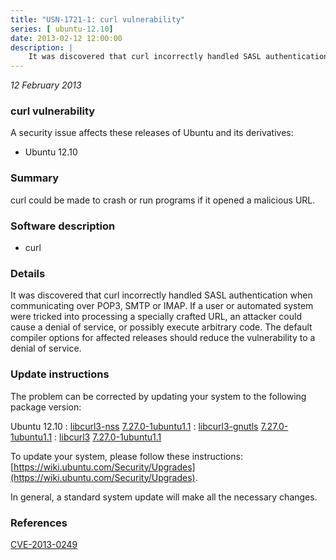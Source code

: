 ```yaml
---
title: "USN-1721-1: curl vulnerability"
series: [ ubuntu-12.10]
date: 2013-02-12 12:00:00
description: |
    It was discovered that curl incorrectly handled SASL authentication when communicating over POP3, SMTP or IMAP. If a user or automated system were tricked into processing a specially crafted URL, an attacker could cause a denial of service, or possibly execute arbitrary code. The default compiler options for affected releases should reduce the vulnerability to a denial of service. 
--- 
```

 
 

*12 February 2013*

### curl vulnerability

A security issue affects these releases of Ubuntu and its derivatives:

* Ubuntu 12.10

### Summary

curl could be made to crash or run programs if it opened a malicious URL. 

### Software description

* curl 

### Details

It was discovered that curl incorrectly handled SASL authentication when communicating over POP3, SMTP or IMAP. If a user or automated system were tricked into processing a specially crafted URL, an attacker could cause a denial of service, or possibly execute arbitrary code. The default compiler options for affected releases should reduce the vulnerability to a denial of service. 

### Update instructions

The problem can be corrected by updating your system to the following package version:

Ubuntu 12.10
 : [libcurl3-nss](https://launchpad.net/ubuntu/+source/curl) <span> [7.27.0-1ubuntu1.1](https://launchpad.net/ubuntu/+source/curl/7.27.0-1ubuntu1.1) </span> 
 : [libcurl3-gnutls](https://launchpad.net/ubuntu/+source/curl) <span> [7.27.0-1ubuntu1.1](https://launchpad.net/ubuntu/+source/curl/7.27.0-1ubuntu1.1) </span> 
 : [libcurl3](https://launchpad.net/ubuntu/+source/curl) <span> [7.27.0-1ubuntu1.1](https://launchpad.net/ubuntu/+source/curl/7.27.0-1ubuntu1.1) </span> 

To update your system, please follow these instructions: [https://wiki.ubuntu.com/Security/Upgrades](https://wiki.ubuntu.com/Security/Upgrades).

In general, a standard system update will make all the necessary changes. 

### References

 
 [CVE-2013-0249](http://people.ubuntu.com/~ubuntu-security/cve/CVE-2013-0249)
 

